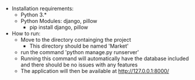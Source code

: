 - Installation requirements:
  - Python 3.*
  - Python Modules: django, pillow
    - pip install django, pillow
- How to run:
  - Move to the directory containging the project
      - This directory should be named 'Market'
  - run the command 'python manage.py runserver'
  - Running this command will automatically have the database included and there should be no issues with any features
  - The application will then be available at http://127.0.0.1:8000/ 
